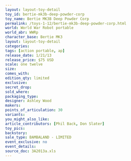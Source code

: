 ```yaml
---
layout: layout-toy-detail 
toy_id: bertie-mk3b-deep-powder-corp
toy_name: Bertie MK3B Deep Powder Corp
permalink: /toys-1-12/bertie-mk3b-deep-powder-corp.html
world: World War Robot portable
world_abr: WWRp
character_base: Bertie MK3
layout: layout-toy-detail
categories: 
tags: [action portable, ap] 
release_date: 1/21/13
release_price: $75 USD
scale: one twelve
size: 
comes_with: 
edition_qty: limited
exclusive: 
secret_drop: 
sold_where: 
packaging_type: 
designer: Ashley Wood
makers: 
points_of_articulation: 30
variants: 
you_might_also_like: 
article_contributors: [Phil Back, Don Slater]
toy_pics: 
backstory: 
sale_type: BAMBALAND - LIMITED
event_exclusive: no
event_details: 
source_doc: 3A2013a.xls
---
```

